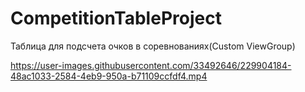 # CompetitionTableProject

Таблица для подсчета очков в соревнованиях(Custom ViewGroup)

https://user-images.githubusercontent.com/33492646/229904184-48ac1033-2584-4eb9-950a-b71109ccfdf4.mp4

